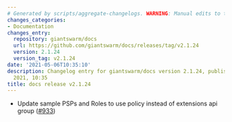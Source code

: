 ```yaml
---
# Generated by scripts/aggregate-changelogs. WARNING: Manual edits to this files will be overwritten.
changes_categories:
- Documentation
changes_entry:
  repository: giantswarm/docs
  url: https://github.com/giantswarm/docs/releases/tag/v2.1.24
  version: 2.1.24
  version_tag: v2.1.24
date: '2021-05-06T10:35:10'
description: Changelog entry for giantswarm/docs version 2.1.24, published on 06 May
  2021, 10:35
title: docs release v2.1.24
---
```


- Update sample PSPs and Roles to use policy instead of extensions api group ([#933](https://github.com/giantswarm/docs/pull/933))
